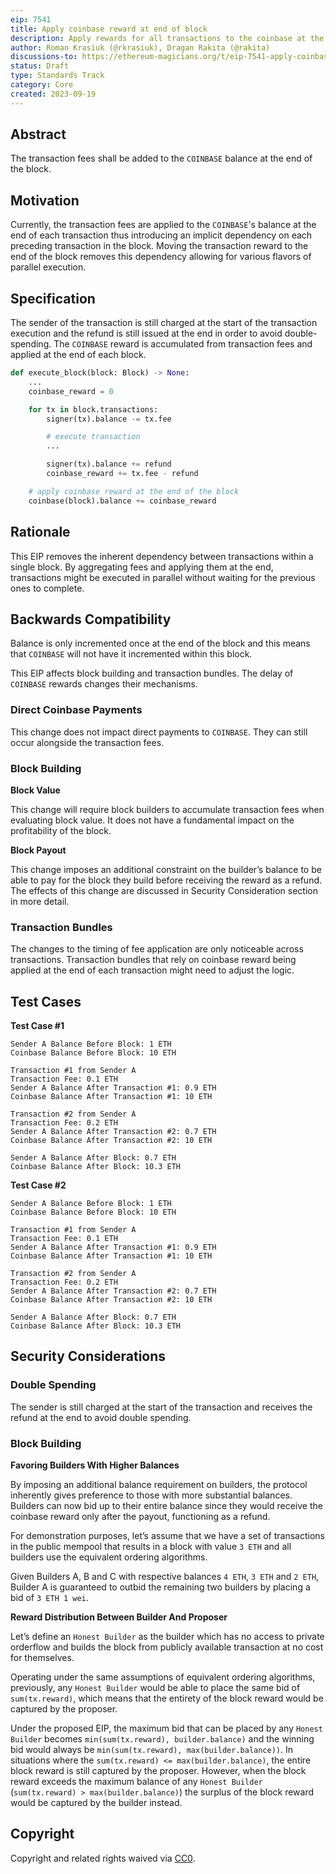 ```yaml
---
eip: 7541
title: Apply coinbase reward at end of block
description: Apply rewards for all transactions to the coinbase at the end of the block.
author: Roman Krasiuk (@rkrasiuk), Dragan Rakita (@rakita)
discussions-to: https://ethereum-magicians.org/t/eip-7541-apply-coinbase-rewards-at-the-end-of-block/16180
status: Draft
type: Standards Track
category: Core
created: 2023-09-19
---
```


## Abstract

The transaction fees shall be added to the `COINBASE` balance at the end of the block.

## Motivation

Currently, the transaction fees are applied to the `COINBASE`'s balance at the end of each transaction thus introducing an implicit dependency on each preceding transaction in the block. Moving the transaction reward to the end of the block removes this dependency allowing for various flavors of parallel execution.

## Specification

The sender of the transaction is still charged at the start of the transaction execution and the refund is still issued at the end in order to avoid double-spending. The `COINBASE` reward is accumulated from transaction fees and applied at the end of each block.

```python
def execute_block(block: Block) -> None:
	...
	coinbase_reward = 0

	for tx in block.transactions:
		signer(tx).balance -= tx.fee

		# execute transaction
		...

		signer(tx).balance += refund
		coinbase_reward += tx.fee - refund 

	# apply coinbase reward at the end of the block
	coinbase(block).balance += coinbase_reward
```

## Rationale

This EIP removes the inherent dependency between transactions within a single block. By aggregating fees and applying them at the end, transactions might be executed in parallel without waiting for the previous ones to complete.

## Backwards Compatibility

Balance is only incremented once at the end of the block and this means that `COINBASE` will not have it incremented within this block.

This EIP affects block building and transaction bundles. The delay of `COINBASE` rewards changes their mechanisms.

### Direct Coinbase Payments

This change does not impact direct payments to `COINBASE`. They can still occur alongside the transaction fees.

### Block Building

**Block Value**

This change will require block builders to accumulate transaction fees when evaluating block value. It does not have a fundamental impact on the profitability of the block.

**Block Payout**

This change imposes an additional constraint on the builder’s balance to be able to pay for the block they build before receiving the reward as a refund. The effects of this change are discussed in Security Consideration section in more detail.

### Transaction Bundles

The changes to the timing of fee application are only noticeable across transactions. Transaction bundles that rely on coinbase reward being applied at the end of each transaction might need to adjust the logic.

## Test Cases

**Test Case #1**

```
Sender A Balance Before Block: 1 ETH
Coinbase Balance Before Block: 10 ETH

Transaction #1 from Sender A
Transaction Fee: 0.1 ETH
Sender A Balance After Transaction #1: 0.9 ETH
Coinbase Balance After Transaction #1: 10 ETH

Transaction #2 from Sender A
Transaction Fee: 0.2 ETH 
Sender A Balance After Transaction #2: 0.7 ETH
Coinbase Balance After Transaction #2: 10 ETH

Sender A Balance After Block: 0.7 ETH
Coinbase Balance After Block: 10.3 ETH
```

**Test Case #2**

```
Sender A Balance Before Block: 1 ETH
Coinbase Balance Before Block: 10 ETH

Transaction #1 from Sender A
Transaction Fee: 0.1 ETH
Sender A Balance After Transaction #1: 0.9 ETH
Coinbase Balance After Transaction #1: 10 ETH

Transaction #2 from Sender A
Transaction Fee: 0.2 ETH 
Sender A Balance After Transaction #2: 0.7 ETH
Coinbase Balance After Transaction #2: 10 ETH

Sender A Balance After Block: 0.7 ETH
Coinbase Balance After Block: 10.3 ETH
```

## Security Considerations

### Double Spending

The sender is still charged at the start of the transaction and receives the refund at the end to avoid double spending.

### Block Building

**Favoring Builders With Higher Balances**

By imposing an additional balance requirement on builders, the protocol inherently gives preference to those with more substantial balances. Builders can now bid up to their entire balance since they would receive the coinbase reward only after the payout, functioning as a refund.

For demonstration purposes, let’s assume that we have a set of transactions in the public mempool that results in a block with value `3 ETH`  and all builders use the equivalent ordering algorithms.

Given Builders A, B and C with respective balances `4 ETH`, `3 ETH` and `2 ETH`, Builder A is guaranteed to outbid the remaining two builders by placing a bid of `3 ETH 1 wei`.

**Reward Distribution Between Builder And Proposer**

Let’s define an `Honest Builder` as the builder which has no access to private orderflow and builds the block from publicly available transaction at no cost for themselves.

Operating under the same assumptions of equivalent ordering algorithms, previously, any `Honest Builder` would be able to place the same bid of `sum(tx.reward)`, which means that the entirety of the block reward would be captured by the proposer.

Under the proposed EIP, the maximum bid that can be placed by any `Honest Builder` becomes `min(sum(tx.reward), builder.balance)` and the winning bid would always be `min(sum(tx.reward), max(builder.balance))`. In situations where the `sum(tx.reward) <= max(builder.balance)`, the entire block reward is still captured by the proposer. However, when the block reward exceeds the maximum balance of any `Honest Builder` (`sum(tx.reward) > max(builder.balance)`) the surplus of the block reward would be captured by the builder instead.

## Copyright

Copyright and related rights waived via [CC0](../LICENSE.md).
